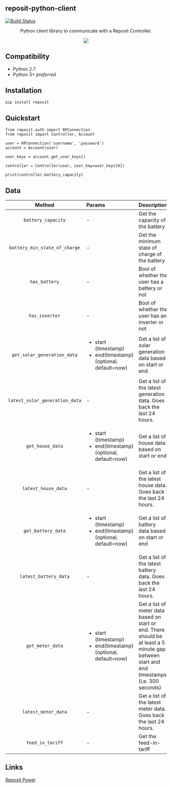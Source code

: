 ## reposit-python-client

[![Build Status](https://travis-ci.org/RepositPower/reposit-python-client.svg?branch=master)](https://travis-ci.org/RepositPower/reposit-python-client)


<p align="center">
    <span>Python client library to communicate with a Reposit Controller.</span>
</p>
<p align="center">
    <img src="https://repositpower.com/wp-content/uploads/2017/05/Reposit_13.jpg">
</p>

## Compatibility

- Python 2.7
- Python 3+ *preferred*

## Installation
```
pip install reposit
```

## Quickstart

```
from reposit.auth import RPConnection
from reposit import Controller, Account

user = RPConnection('username', 'password')
account = Account(user)

user_keys = account.get_user_keys()

controller = Controller(user, user_key=user_keys[0])

print(controller.battery_capacity)
```

## Data
| Method        | Params          | Description | Unit |
|:-------------:|:-------------|:-------------|---------|
| `battery_capacity`      | - | Get the capacity of the battery                | kWh |
| `battery_min_state_of_charge`      | -      | Get the minimum state of charge of the battery | Percentage (%)
| `has_battery` | -      | Bool of whether the user has a battery or not| True/False |
| `has_inverter` | -      | Bool of whether the user has an inverter or not| True/False |
| `get_solar_generation_data` | <ul><li>start (timestamp)</li><li>end(timestamp)(optional, default=now)</li></ul>  | Get a list of solar generation data based on start or end| kW |
|`latest_solar_generation_data`|-|Get a list of the latest generation data. Goes back the last 24 hours.| kW |
| `get_house_data` | <ul><li>start (timestamp)</li><li>end(timestamp)(optional, default=now)</li></ul>  | Get a list of house data based on start or end| kW|
|`latest_house_data`|-|Get a list of the latest house data. Goes back the last 24 hours.| kW|
| `get_battery_data` | <ul><li>start (timestamp)</li><li>end(timestamp)(optional, default=now)</li></ul>  | Get a list of battery data based on start or end| kWh |
|`latest_battery_data`|-|Get a list of the latest battery data. Goes back the last 24 hours.| kWh |pip 
| `get_meter_data` | <ul><li>start (timestamp)</li><li>end(timestamp)(optional, default=now)</li></ul>  | Get a list of meter data based on start or end. There should be at least a 5 minute gap between start and end timestamps (i.e. 300 seconds) | kWh
|`latest_meter_data`|-|Get a list of the latest meter data. Goes back the last 24 hours.| kWh |
|`feed_in_tariff`|-|Get the feed-in-tariff| Dollars ($) |

## Links

[Reposit Power](https://www.repositpower.com)
